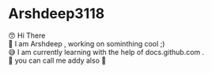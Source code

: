 # Arshdeep3118
 😙 Hi There <br>
 🏈 I am Arshdeep , working on sominthing cool ;)<br>
 😅 I am currently learning with the help of docs.github.com .<br>
 🤙 you can call me addy also 👋

